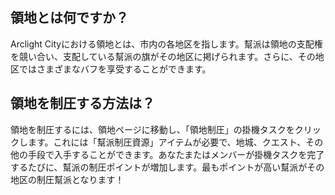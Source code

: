 ## 領地とは何ですか？
Arclight Cityにおける領地とは、市内の各地区を指します。幫派は領地の支配権を競い合い、支配している幫派の旗がその地区に掲げられます。さらに、その地区ではさまざまなバフを享受することができます。

## 領地を制圧する方法は？
領地を制圧するには、領地ページに移動し、「領地制圧」の掛機タスクをクリックします。これには「幫派制圧資源」アイテムが必要で、地城、クエスト、その他の手段で入手することができます。あなたまたはメンバーが掛機タスクを完了するたびに、幫派の制圧ポイントが増加します。最もポイントが高い幫派がその地区の制圧幫派となります！